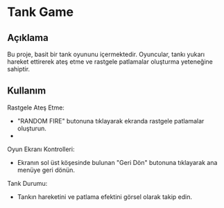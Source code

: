 # Tank Game

## Açıklama

Bu proje, basit bir tank oyununu içermektedir. Oyuncular, tankı yukarı hareket ettirerek ateş etme ve rastgele patlamalar oluşturma yeteneğine sahiptir.

## Kullanım

Rastgele Ateş Etme:
   - "RANDOM FIRE" butonuna tıklayarak ekranda rastgele patlamalar oluşturun.
   - 
Oyun Ekranı Kontrolleri:
   - Ekranın sol üst köşesinde bulunan "Geri Dön" butonuna tıklayarak ana menüye geri dönün.

Tank Durumu:
   - Tankın hareketini ve patlama efektini görsel olarak takip edin.
